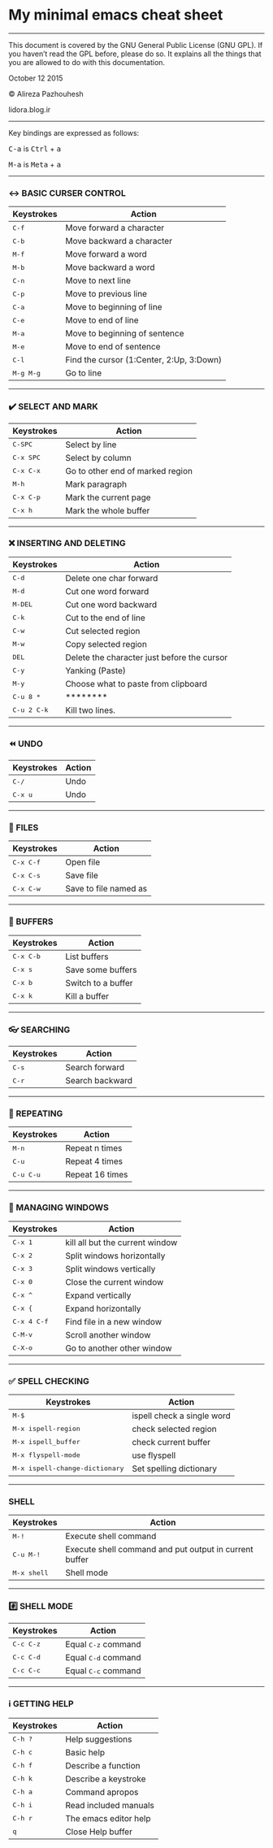 # My minimal emacs cheat sheet
---
This document is covered by the GNU General Public License (GNU GPL).
If you haven’t read the GPL before, please do so. It explains all the things that you are allowed to do with this documentation.

October 12 2015

:copyright: Alireza Pazhouhesh

lidora.blog.ir


---
Key bindings are expressed as follows:

<kbd>C-a</kbd> is <kbd>Ctrl</kbd> + <kbd>a</kbd>

<kbd>M-a</kbd> is <kbd>Meta</kbd> + <kbd>a</kbd>

---
### :left_right_arrow: BASIC CURSER CONTROL
|Keystrokes   			|Action                             			|
| -           			| -                                   			|
| <kbd>C-f</kbd>       	| Move forward a character          			|
| <kbd>C-b</kbd>       	| Move backward a character         			|
| <kbd>M-f</kbd> 		| Move forward a word                          	|
| <kbd>M-b</kbd> 		| Move backward a word                          |
| <kbd>C-n</kbd>       	| Move to next line                 			|
| <kbd>C-p</kbd>       	| Move to previous line             			|
| <kbd>C-a</kbd>       	| Move to beginning of line         			|
| <kbd>C-e</kbd>       	| Move to end of line               			|
| <kbd>M-a</kbd>		| Move to beginning of sentence                 |
| <kbd>M-e</kbd> 		| Move to end of sentence                     	|
| <kbd>C-l</kbd>		| Find the cursor (1:Center, 2:Up, 3:Down)		|
| <kbd>M-g M-g</kbd> 	| Go to line 									|

---
### :heavy_check_mark: SELECT AND MARK
|Keystrokes 			|Action                   			|
| -         			| -                       			|
| <kbd>C-SPC</kbd>  	| Select by line         			|
| <kbd>C-x SPC</kbd>  	| Select by column            		|
| <kbd>C-x C-x</kbd> 	| Go to other end of marked region 	|
| <kbd>M-h</kbd> 		| Mark paragraph 					|
| <kbd>C-x C-p</kbd> 	| Mark the current page 			|
| <kbd>C-x h</kbd> 		| Mark the whole buffer		  		|

---
### :x: INSERTING AND DELETING
|Keystrokes     		|Action                                         |
| -             		| -                                             |
| <kbd>C-d</kbd>        | Delete one char forward  						|
| <kbd>M-d</kbd>        | Cut one word forward  						|
| <kbd>M-DEL</kbd>   	| Cut one word backward							|
| <kbd>C-k</kbd>        | Cut to the end of line						|
| <kbd>C-w</kbd> 		| Cut selected region 							|
| <kbd>M-w</kbd> 		| Copy selected region 							|
| <kbd>DEL</kbd>      	| Delete the character just before the cursor	|
| <kbd>C-y</kbd>        | Yanking (Paste)                     			|
| <kbd>M-y</kbd>    	| Choose what to paste from clipboard 			|
| <kbd>C-u 8 *</kbd>    | ********                                  	|
| <kbd>C-u 2 C-k</kbd>	| Kill two lines.                             	|

---
### :rewind: UNDO
|Keystrokes 		|Action	|
| -         		| -     |
| <kbd>C-/</kbd>    | Undo  |
| <kbd>C-x u</kbd> 	| Undo 	|

---
### :open_file_folder: FILES
|Keystrokes 			|Action                 |
| -         			| -                     |
| <kbd>C-x C-f</kbd> 	| Open file             |
| <kbd>C-x C-s</kbd> 	| Save file             |
| <kbd>C-x C-w</kbd> 	| Save to file named as	|

---
### :page_facing_up: BUFFERS
|Keystrokes 			|Action                 |
| -         			| -                     |
| <kbd>C-x C-b</kbd> 	| List buffers        	|
| <kbd>C-x s</kbd>   	| Save some buffers   	|
| <kbd>C-x b</kbd>   	| Switch to a buffer  	|
| <kbd>C-x k</kbd>		| Kill a buffer			|

---
### :eyeglasses: SEARCHING
|Keystrokes	|Action            	|
| -         | -                 |
| <kbd>C-s</kbd>     | Search forward 	|
| <kbd>C-r</kbd>     | Search backward	|

---
### :repeat: REPEATING
|Keystrokes 			|Action          	|
| -         			| -                 |
| <kbd>M-n</kbd> 		| Repeat n times	|
| <kbd>C-u</kbd> 		| Repeat 4 times 	|
| <kbd>C-u C-u</kbd> 	| Repeat 16 times	|

---
### :black_square_button: MANAGING WINDOWS
|Keystrokes     		|Action                            	|
| -             		| -                                	|
| <kbd>C-x 1</kbd>      | kill all but the current window	|
| <kbd>C-x 2</kbd>      | Split windows horizontally  		|
| <kbd>C-x 3</kbd>      | Split windows vertically          |
| <kbd>C-x 0</kbd> 		| Close the current window 			|
| <kbd>C-x ^</kbd> 		| Expand vertically 				|
| <kbd>C-x {</kbd> 		| Expand horizontally 				|
| <kbd>C-x 4 C-f</kbd>	| Find file in a new window         |
| <kbd>C-M-v</kbd>      | Scroll another window             |
| <kbd>C-X-o</kbd>      | Go to another other window   		|

---
### :white_check_mark: SPELL CHECKING
|Keystrokes        							|Action                         |
| -             							| -                             |
| <kbd>M-$</kbd> 							| ispell check a single word	|
| <kbd>M-x ispell-region</kbd> 				| check selected region			|
| <kbd>M-x ispell_buffer</kbd> 				| check current buffer 			|
| <kbd>M-x flyspell-mode</kbd> 				| use flyspell 					|
| <kbd>M-x ispell-change-dictionary</kbd>	| Set spelling dictionary 		|

---

### SHELL
|Keystrokes     		|Action                                						|
| -             		| -                                         				|
| <kbd>M-!</kbd> 		| Execute shell command 									|
| <kbd>C-u M-!</kbd> 	| Execute shell command and put output in current buffer 	|
| <kbd>M-x shell</kbd>	| Shell mode 												|

---
### :hash: SHELL MODE
|Keystrokes			 | Action              			|
| -        			 | -                   			|
| <kbd>C-c C-z</kbd> | Equal <kbd>C-z</kbd> command |
| <kbd>C-c C-d</kbd> | Equal <kbd>C-d</kbd> command |
| <kbd>C-c C-c</kbd> | Equal <kbd>C-c</kbd> command |

---
### :information_source: GETTING HELP
|Keystrokes 		|Action                   |
| -         		| -                       |
| <kbd>C-h ?</kbd>  | Help suggestions        |
| <kbd>C-h c</kbd>  | Basic help              |
| <kbd>C-h f</kbd>  | Describe a function     |
| <kbd>C-h k</kbd>  | Describe a keystroke    |
| <kbd>C-h a</kbd>  | Command apropos         |
| <kbd>C-h i</kbd>  | Read included manuals   |
| <kbd>C-h r</kbd>  | The emacs editor help   |
| <kbd>q</kbd>      | Close Help buffer		  |

